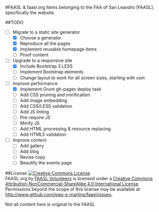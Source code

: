 #FAASL & faasl.org
Items belonging to the FAA of San Leandro (FAASL), specifically the website.

##TODO
- [ ] Migrate to a static site generator
  - [x] Choose a generator
  - [x] Reproduce all the pages
  - [x] Implement reusable homepage items
  - [ ] Proof content
- [ ] Upgrade to a responsive site
  - [x] Include Bootstrap 3 LESS
  - [ ] Implement Bootstrap elements
  - [ ] Change layout to work for all screen sizes, starting with xsm
- [ ] Improve performance
  - [x] Implement Grunt gh-pages deploy task
  - [ ] Add CSS pruning and minification
  - [ ] Add image embedding
  - [ ] Add CSS/LESS validation
  - [ ] Add JS linting
  - [ ] Pre-require JS
  - [ ] Minify JS
  - [ ] Add HTML processing & resource replacing
  - [ ] Add HTML5 validation
- [ ] Improve content
  - [ ] Add gallery
  - [ ] Add blog
  - [ ] Revise copy
  - [ ] Beautify the events page

##License
<a rel="license" href="http://creativecommons.org/licenses/by-nc-sa/4.0/"><img alt="Creative Commons License" style="border-width:0" src="http://i.creativecommons.org/l/by-nc-sa/4.0/88x31.png" /></a><br /><span xmlns:dct="http://purl.org/dc/terms/" property="dct:title">FAASL.org</span> by <a xmlns:cc="http://creativecommons.org/ns#" href="http://www.faasl.org/volunteer.html" property="cc:attributionName" rel="cc:attributionURL">FAASL Volunteers</a> is licensed under a <a rel="license" href="http://creativecommons.org/licenses/by-nc-sa/4.0/">Creative Commons Attribution-NonCommercial-ShareAlike 4.0 International License</a>.<br />Permissions beyond the scope of this license may be available at <a xmlns:cc="http://creativecommons.org/ns#" href="http://www.github.com/joao-s-martins/faasl/issues" rel="cc:morePermissions">http://www.github.com/joao-s-martins/faasl/issues</a>.

Not all content here is original to the FAASL
